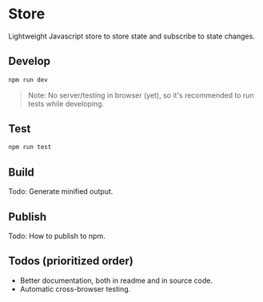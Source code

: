 # Store
Lightweight Javascript store to store state and subscribe to state changes.

## Develop
```bash
npm run dev
```

> Note: No server/testing in browser (yet), so it's recommended to run tests while developing.

## Test
```bash
npm run test
```

## Build
Todo: Generate minified output.

## Publish
Todo: How to publish to npm.

## Todos (prioritized order)
- Better documentation, both in readme and in source code.
- Automatic cross-browser testing.